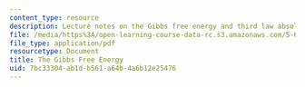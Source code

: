 ```yaml
---
content_type: resource
description: Lecture notes on the Gibbs free energy and third law absolute entropy.
file: /media/https%3A/open-learning-course-data-rc.s3.amazonaws.com/5-60-thermodynamics-kinetics-spring-2008/7bc33304ab1db561a64b4a6b12e25476_5_60_lecture13.pdf
file_type: application/pdf
resourcetype: Document
title: The Gibbs Free Energy
uid: 7bc33304-ab1d-b561-a64b-4a6b12e25476
---
```


